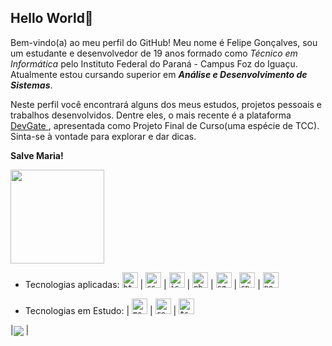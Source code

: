 ## Hello World🫡

Bem-vindo(a) ao meu perfil do GitHub! Meu nome é Felipe Gonçalves, sou um estudante e desenvolvedor de 19 anos formado como *Técnico em Informática* pelo Instituto Federal do Paraná - Campus Foz do Iguaçu. Atualmente estou cursando superior em ***Análise e Desenvolvimento de Sistemas***.

Neste perfil você encontrará alguns dos meus estudos, projetos pessoais e trabalhos desenvolvidos. Dentre eles, o mais recente é a plataforma <a href="https://github.com/DevGateOficial/"> DevGate </a>, apresentada como Projeto Final de Curso(uma espécie de TCC). Sinta-se à vontade para explorar e dar dicas.

**Salve Maria!**

<img width= "150px" src="https://user-images.githubusercontent.com/98662238/224462798-248d6e22-3847-4c67-9a54-b09e3a59709d.gif">

- Tecnologias aplicadas:
  <code><img height="25" alt="html" src="https://cdn-icons-png.flaticon.com/512/732/732212.png"></code>
| <code><img height="25" alt="css" src="https://cdn-icons-png.flaticon.com/512/732/732190.png"></code>
| <code><img height="25" alt="js" src="https://cdn-icons-png.flaticon.com/512/5968/5968292.png"></code>
| <code><img height="25" alt="php" src="https://cdn-icons-png.flaticon.com/512/919/919830.png"></code>
| <code><img height="25" alt="sql" src="https://cdn-icons-png.flaticon.com/512/2306/2306173.png"></code>
| <code><img height="25" alt="cpp" src="https://cdn-icons-png.flaticon.com/512/6132/6132222.png"></code>
| <code><img height="25" alt="nodejs" src="https://cdn-icons-png.flaticon.com/512/5968/5968322.png"></code>

- Tecnologias em Estudo:
| <code><img height="25" alt="mongodb" src="https://img.icons8.com/color/512/mongodb.png"></code>
| <code><img height="25" alt="react" src="https://cdn-icons-png.flaticon.com/512/919/919851.png"></code>
| <code><img height="25" alt="ts" src="https://cdn-icons-png.flaticon.com/512/5968/5968381.png"></code>

|<a href="https://github.com/FelipeSGoncalves/FelipeSGoncalves/"><img align="center" src="https://github-readme-stats.vercel.app/api/top-langs/ username=FelipeSGoncalves&layout=compact&theme=tokyonight&hide_border=true" /></a> |

